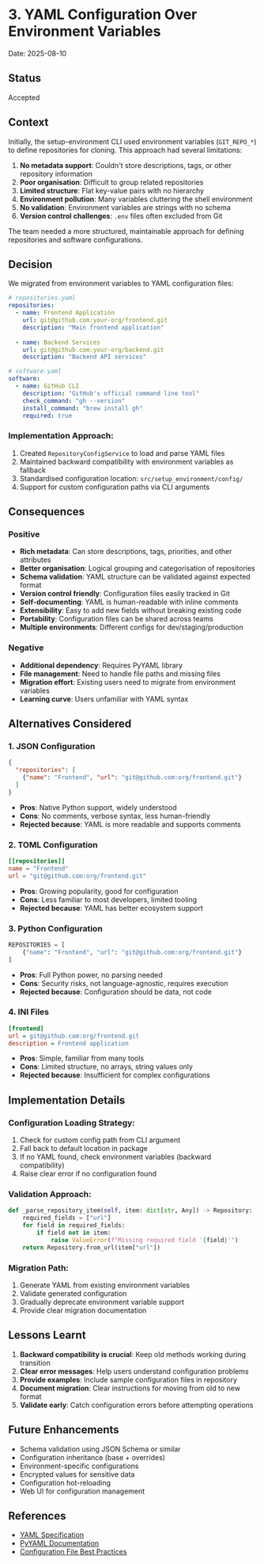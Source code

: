 # 3. YAML Configuration Over Environment Variables

Date: 2025-08-10

## Status

Accepted

## Context

Initially, the setup-environment CLI used environment variables (`GIT_REPO_*`) to define repositories for cloning. This approach had several limitations:

1. **No metadata support**: Couldn't store descriptions, tags, or other repository information
2. **Poor organisation**: Difficult to group related repositories
3. **Limited structure**: Flat key-value pairs with no hierarchy
4. **Environment pollution**: Many variables cluttering the shell environment
5. **No validation**: Environment variables are strings with no schema
6. **Version control challenges**: `.env` files often excluded from Git

The team needed a more structured, maintainable approach for defining repositories and software configurations.

## Decision

We migrated from environment variables to YAML configuration files:

```yaml
# repositories.yaml
repositories:
  - name: Frontend Application
    url: git@github.com:your-org/frontend.git
    description: "Main frontend application"
    
  - name: Backend Services
    url: git@github.com:your-org/backend.git
    description: "Backend API services"
```

```yaml
# software.yaml
software:
  - name: GitHub CLI
    description: "GitHub's official command line tool"
    check_command: "gh --version"
    install_command: "brew install gh"
    required: true
```

### Implementation Approach:

1. Created `RepositoryConfigService` to load and parse YAML files
2. Maintained backward compatibility with environment variables as fallback
3. Standardised configuration location: `src/setup_environment/config/`
4. Support for custom configuration paths via CLI arguments

## Consequences

### Positive

- **Rich metadata**: Can store descriptions, tags, priorities, and other attributes
- **Better organisation**: Logical grouping and categorisation of repositories
- **Schema validation**: YAML structure can be validated against expected format
- **Version control friendly**: Configuration files easily tracked in Git
- **Self-documenting**: YAML is human-readable with inline comments
- **Extensibility**: Easy to add new fields without breaking existing code
- **Portability**: Configuration files can be shared across teams
- **Multiple environments**: Different configs for dev/staging/production

### Negative

- **Additional dependency**: Requires PyYAML library
- **File management**: Need to handle file paths and missing files
- **Migration effort**: Existing users need to migrate from environment variables
- **Learning curve**: Users unfamiliar with YAML syntax

## Alternatives Considered

### 1. JSON Configuration
```json
{
  "repositories": [
    {"name": "Frontend", "url": "git@github.com:org/frontend.git"}
  ]
}
```
- **Pros**: Native Python support, widely understood
- **Cons**: No comments, verbose syntax, less human-friendly
- **Rejected because**: YAML is more readable and supports comments

### 2. TOML Configuration
```toml
[[repositories]]
name = "Frontend"
url = "git@github.com:org/frontend.git"
```
- **Pros**: Growing popularity, good for configuration
- **Cons**: Less familiar to most developers, limited tooling
- **Rejected because**: YAML has better ecosystem support

### 3. Python Configuration
```python
REPOSITORIES = [
    {"name": "Frontend", "url": "git@github.com:org/frontend.git"}
]
```
- **Pros**: Full Python power, no parsing needed
- **Cons**: Security risks, not language-agnostic, requires execution
- **Rejected because**: Configuration should be data, not code

### 4. INI Files
```ini
[frontend]
url = git@github.com:org/frontend.git
description = Frontend application
```
- **Pros**: Simple, familiar from many tools
- **Cons**: Limited structure, no arrays, string values only
- **Rejected because**: Insufficient for complex configurations

## Implementation Details

### Configuration Loading Strategy:
1. Check for custom config path from CLI argument
2. Fall back to default location in package
3. If no YAML found, check environment variables (backward compatibility)
4. Raise clear error if no configuration found

### Validation Approach:
```python
def _parse_repository_item(self, item: dict[str, Any]) -> Repository:
    required_fields = ["url"]
    for field in required_fields:
        if field not in item:
            raise ValueError(f"Missing required field '{field}'")
    return Repository.from_url(item["url"])
```

### Migration Path:
1. Generate YAML from existing environment variables
2. Validate generated configuration
3. Gradually deprecate environment variable support
4. Provide clear migration documentation

## Lessons Learnt

1. **Backward compatibility is crucial**: Keep old methods working during transition
2. **Clear error messages**: Help users understand configuration problems
3. **Provide examples**: Include sample configuration files in repository
4. **Document migration**: Clear instructions for moving from old to new format
5. **Validate early**: Catch configuration errors before attempting operations

## Future Enhancements

- Schema validation using JSON Schema or similar
- Configuration inheritance (base + overrides)
- Environment-specific configurations
- Encrypted values for sensitive data
- Configuration hot-reloading
- Web UI for configuration management

## References

- [YAML Specification](https://yaml.org/spec/1.2/spec.html)
- [PyYAML Documentation](https://pyyaml.org/wiki/PyYAMLDocumentation)
- [Configuration File Best Practices](https://12factor.net/config)